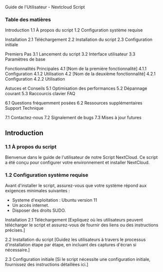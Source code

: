 Guide de l'Utilisateur - Nextcloud Script
### Table des matières

Introduction
 1.1 À propos du script
 1.2 Configuration système requise

Installation
 2.1 Téléchargement
 2.2 Installation du script
 2.3 Configuration initiale

Premiers Pas
 3.1 Lancement du script
 3.2 Interface utilisateur
 3.3 Paramètres de base

Fonctionnalités Principales
 4.1 [Nom de la première fonctionnalité]
 4.1.1 Configuration
 4.1.2 Utilisation
 4.2 [Nom de la deuxième fonctionnalité]
 4.2.1 Configuration
 4.2.2 Utilisation

Astuces et Conseils
5.1 Optimisation des performances
5.2 Dépannage courant
5.3 Raccourcis clavier
FAQ

6.1 Questions fréquemment posées
6.2 Ressources supplémentaires
Support Technique

7.1 Contactez-nous
7.2 Signalement de bugs
7.3 Mises à jour futures


## Introduction
 ### 1.1 À propos du script
Bienvenue dans le guide de l'utilisateur de notre Script NextCloud. Ce script a été conçu pour configurer votre environnement et installer NextCloud.

 ### 1.2 Configuration système requise
Avant d'installer le script, assurez-vous que votre système répond aux exigences minimales suivantes : 
  * Systeme d'exploitation : Ubuntu version 11
  * Un accès internet.
  * Disposer des droits SUDO.

Installation
2.1 Téléchargement
[Expliquez où les utilisateurs peuvent télécharger le script et assurez-vous de fournir des liens ou des instructions précises.]

2.2 Installation du script
[Guidez les utilisateurs à travers le processus d'installation étape par étape, en incluant des captures d'écran si nécessaire.]

2.3 Configuration initiale
[Si le script nécessite une configuration initiale, fournissez des instructions détaillées ici.]
